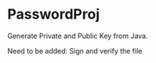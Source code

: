 # PasswordProj
Generate Private and Public Key from Java.

Need to be added: Sign and verify the file
